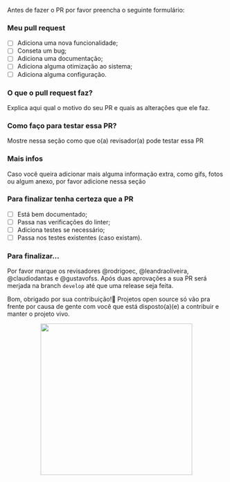 Antes de fazer o PR por favor preencha o seguinte formulário:

### Meu pull request

- [ ] Adiciona uma nova funcionalidade;
- [ ] Conseta um bug;
- [ ] Adiciona uma documentação;
- [ ] Adiciona alguma otimização ao sistema;
- [ ] Adiciona alguma configuração.

### O que o pull request faz?

Explica aqui qual o motivo do seu PR e quais as alterações que ele faz.

### Como faço para testar essa PR?

Mostre nessa seção como que o(a) revisador(a) pode testar essa PR

### Mais infos

Caso você queira adicionar mais alguma informação extra, como gifs, fotos ou algum anexo, por favor adicione nessa seção

### Para finalizar tenha certeza que a PR

- [ ] Está bem documentado;
- [ ] Passa nas verificações do linter;
- [ ] Adiciona testes se necessário;
- [ ] Passa nos testes existentes (caso existam).

### Para finalizar...

Por favor marque os revisadores @rodrigoec, @leandraoliveira, @claudiodantas e @gustavofss. Após duas aprovações a sua PR será merjada na branch `develop` até que uma release seja feita.

Bom, obrigado por sua contribuição!💙 Projetos open source só vão pra frente por causa de gente com você que está disposto(a)(e) a contribuir e manter o projeto vivo.

<div align=center>
  <img width=350px src='https://user-images.githubusercontent.com/42751604/130703676-2e16abb1-3392-4f76-a9ec-a4973f638e2d.gif'/>
</div>

